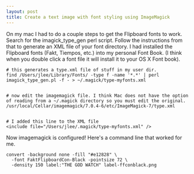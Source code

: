 ```yaml
---
layout: post
title: Create a text image with font styling using ImageMagick
---
```


On my mac I had to do a couple steps to get the Flipboard fonts to work. Search for the imagick_type_gen perl script. Follow the instructions from that to generate an XML file of your font directory. I had installed the Flipboard fonts (Fakt, Tiempos, etc.) into my personal Font Book. (I think when you double click a font file it will install it to your OS X Font book).

```
# this generates a type.xml file of stuff in my user dir.
find /Users/jlee/Library/Fonts/ -type f -name '*.*' | perl imagick_type_gen.pl -f - > ~/.magick/type-myfonts.xml


# now edit the imagemagick file. I think Mac does not have the option of reading from a ~/.magick directory so you must edit the original.
/usr/local/Cellar/imagemagick/7.0.4-6/etc/ImageMagick-7/type.xml


# I added this line to the XML file
<include file="/Users/jlee/.magick/type-myfonts.xml" />
```

Now imagemagick is configured! Here's a command line that worked for me.

```
convert -background none -fill "#e12828" \
  -font FaktFlipboardCon-Black -pointsize 72 \
  -density 150 label:"THE GOD WATCH" label-ffconblack.png
```


